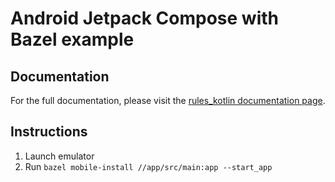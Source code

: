 # Android Jetpack Compose with Bazel example

## Documentation

For the full documentation, please visit
the [rules_kotlin documentation page](https://github.com/bazelbuild/rules_kotlin/blob/master/docs/kotlin.md).

## Instructions

1) Launch emulator
2) Run `bazel mobile-install //app/src/main:app --start_app`
